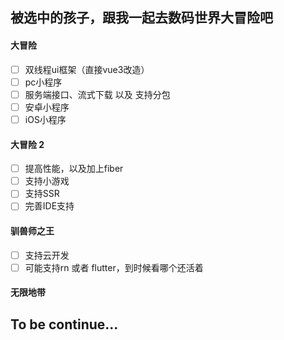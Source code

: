 ## 被选中的孩子，跟我一起去数码世界大冒险吧

#### 大冒险
- [ ] 双线程ui框架（直接vue3改造）
- [ ] pc小程序
- [ ] 服务端接口、流式下载 以及 支持分包
- [ ] 安卓小程序
- [ ] iOS小程序

#### 大冒险 2
- [ ] 提高性能，以及加上fiber
- [ ] 支持小游戏
- [ ] 支持SSR
- [ ] 完善IDE支持

#### 驯兽师之王
- [ ] 支持云开发
- [ ] 可能支持rn 或者 flutter，到时候看哪个还活着

#### 无限地带

## To be continue...